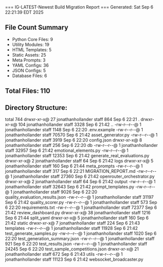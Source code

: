 === IG-LATEST-Newest Build Migration Report ===
Generated: Sat Sep  6 22:21:39 EDT 2025

## File Count Summary
- Python Core Files: 9
- Utility Modules: 19
- HTML Templates: 5
- Static Assets: 25
- Meta Prompts: 3
- YAML Configs: 36
- JSON Configs: 5
- Database Files: 6

## Total Files: 110

## Directory Structure:
total 744
drwxr-xr-x@  27 jonathanhollander  staff    864 Sep  6 22:21 .
drwxr-xr-x@ 104 jonathanhollander  staff   3328 Sep  6 21:42 ..
-rw-r--r--@   1 jonathanhollander  staff   1148 Sep  6 22:20 .env.example
-rw-r--r--@   1 jonathanhollander  staff  70570 Sep  6 21:42 asset_generator.py
-rw-r--r--@   1 jonathanhollander  staff   3919 Sep  6 22:20 config.json
drwxr-xr-x@   8 jonathanhollander  staff    256 Sep  6 22:20 db
-rw-r--r--@   1 jonathanhollander  staff  32957 Sep  6 21:42 emotional_elements.py
-rw-r--r--@   1 jonathanhollander  staff  12353 Sep  6 21:42 generate_real_evaluations.py
drwxr-xr-x@   2 jonathanhollander  staff     64 Sep  6 21:42 logs
drwxr-xr-x@   5 jonathanhollander  staff    160 Sep  6 21:44 meta_prompts
-rw-r--r--@   1 jonathanhollander  staff    317 Sep  6 22:21 MIGRATION_REPORT.md
-rw-r--r--@   1 jonathanhollander  staff  27360 Sep  6 21:42 openrouter_orchestrator.py
drwxr-xr-x@   2 jonathanhollander  staff     64 Sep  6 21:42 output
-rw-r--r--@   1 jonathanhollander  staff  32643 Sep  6 21:42 prompt_templates.py
-rw-r--r--@   1 jonathanhollander  staff   9026 Sep  6 22:20 quality_evaluation_results.json
-rw-r--r--@   1 jonathanhollander  staff  31197 Sep  6 21:42 quality_scorer.py
-rw-r--r--@   1 jonathanhollander  staff    573 Sep  6 22:20 requirements.txt
-rw-r--r--@   1 jonathanhollander  staff  72377 Sep  6 21:42 review_dashboard.py
drwxr-xr-x@  38 jonathanhollander  staff   1216 Sep  6 21:44 split_yaml
drwxr-xr-x@   5 jonathanhollander  staff    160 Sep  6 21:42 static
drwxr-xr-x@   7 jonathanhollander  staff    224 Sep  6 21:43 templates
-rw-r--r--@   1 jonathanhollander  staff  11928 Sep  6 21:42 test_generate_samples.py
-rw-r--r--@   1 jonathanhollander  staff   1020 Sep  6 22:20 test_generation_summary.json
-rw-r--r--@   1 jonathanhollander  staff    921 Sep  6 22:20 test_results.json
-rw-r--r--@   1 jonathanhollander  staff  24245 Sep  6 22:20 test_sample_competitions.json
drwxr-xr-x@  21 jonathanhollander  staff    672 Sep  6 21:43 utils
-rw-r--r--@   1 jonathanhollander  staff  11123 Sep  6 21:42 websocket_broadcaster.py
